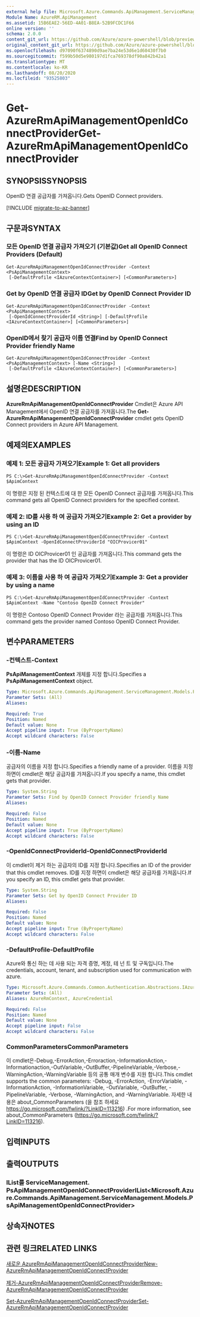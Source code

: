```yaml
---
external help file: Microsoft.Azure.Commands.ApiManagement.ServiceManagement.dll-Help.xml
Module Name: AzureRM.ApiManagement
ms.assetid: 15B6EAE2-56ED-4A01-B8EA-52B9FCDC1F66
online version: ''
schema: 2.0.0
content_git_url: https://github.com/Azure/azure-powershell/blob/preview/src/ResourceManager/ApiManagement/Commands.ApiManagement/help/Get-AzureRmApiManagementOpenIdConnectProvider.md
original_content_git_url: https://github.com/Azure/azure-powershell/blob/preview/src/ResourceManager/ApiManagement/Commands.ApiManagement/help/Get-AzureRmApiManagementOpenIdConnectProvider.md
ms.openlocfilehash: d97090f6374890d9ae7ba24e53d6e1d60430f7b0
ms.sourcegitcommit: f599b50d5e980197d1fca769378df90a842b42a1
ms.translationtype: MT
ms.contentlocale: ko-KR
ms.lasthandoff: 08/20/2020
ms.locfileid: "93525803"
---
```

# <span data-ttu-id="156ae-101">Get-AzureRmApiManagementOpenIdConnectProvider</span><span class="sxs-lookup"><span data-stu-id="156ae-101">Get-AzureRmApiManagementOpenIdConnectProvider</span></span>

## <span data-ttu-id="156ae-102">SYNOPSIS</span><span class="sxs-lookup"><span data-stu-id="156ae-102">SYNOPSIS</span></span>
<span data-ttu-id="156ae-103">OpenID 연결 공급자를 가져옵니다.</span><span class="sxs-lookup"><span data-stu-id="156ae-103">Gets OpenID Connect providers.</span></span>

[!INCLUDE [migrate-to-az-banner](../../includes/migrate-to-az-banner.md)]

## <span data-ttu-id="156ae-104">구문과</span><span class="sxs-lookup"><span data-stu-id="156ae-104">SYNTAX</span></span>

### <span data-ttu-id="156ae-105">모든 OpenID 연결 공급자 가져오기 (기본값)</span><span class="sxs-lookup"><span data-stu-id="156ae-105">Get all OpenID Connect Providers (Default)</span></span>
```
Get-AzureRmApiManagementOpenIdConnectProvider -Context <PsApiManagementContext>
 [-DefaultProfile <IAzureContextContainer>] [<CommonParameters>]
```

### <span data-ttu-id="156ae-106">Get by OpenID 연결 공급자 ID</span><span class="sxs-lookup"><span data-stu-id="156ae-106">Get by OpenID Connect Provider ID</span></span>
```
Get-AzureRmApiManagementOpenIdConnectProvider -Context <PsApiManagementContext>
 [-OpenIdConnectProviderId <String>] [-DefaultProfile <IAzureContextContainer>] [<CommonParameters>]
```

### <span data-ttu-id="156ae-107">OpenID에서 찾기 공급자 이름 연결</span><span class="sxs-lookup"><span data-stu-id="156ae-107">Find by OpenID Connect Provider friendly Name</span></span>
```
Get-AzureRmApiManagementOpenIdConnectProvider -Context <PsApiManagementContext> [-Name <String>]
 [-DefaultProfile <IAzureContextContainer>] [<CommonParameters>]
```

## <span data-ttu-id="156ae-108">설명은</span><span class="sxs-lookup"><span data-stu-id="156ae-108">DESCRIPTION</span></span>
<span data-ttu-id="156ae-109">**AzureRmApiManagementOpenIdConnectProvider** Cmdlet은 Azure API Management에서 OpenID 연결 공급자를 가져옵니다.</span><span class="sxs-lookup"><span data-stu-id="156ae-109">The **Get-AzureRmApiManagementOpenIdConnectProvider** cmdlet gets OpenID Connect providers in Azure API Management.</span></span>

## <span data-ttu-id="156ae-110">예제의</span><span class="sxs-lookup"><span data-stu-id="156ae-110">EXAMPLES</span></span>

### <span data-ttu-id="156ae-111">예제 1: 모든 공급자 가져오기</span><span class="sxs-lookup"><span data-stu-id="156ae-111">Example 1: Get all providers</span></span>
```
PS C:\>Get-AzureRmApiManagementOpenIdConnectProvider -Context $ApimContext
```

<span data-ttu-id="156ae-112">이 명령은 지정 된 컨텍스트에 대 한 모든 OpenID Connect 공급자를 가져옵니다.</span><span class="sxs-lookup"><span data-stu-id="156ae-112">This command gets all OpenID Connect providers for the specified context.</span></span>

### <span data-ttu-id="156ae-113">예제 2: ID를 사용 하 여 공급자 가져오기</span><span class="sxs-lookup"><span data-stu-id="156ae-113">Example 2: Get a provider by using an ID</span></span>
```
PS C:\>Get-AzureRmApiManagementOpenIdConnectProvider -Context $ApimContext -OpenIdConnectProviderId "OICProvicer01"
```

<span data-ttu-id="156ae-114">이 명령은 ID OICProvicer01 인 공급자를 가져옵니다.</span><span class="sxs-lookup"><span data-stu-id="156ae-114">This command gets the provider that has the ID OICProvicer01.</span></span>

### <span data-ttu-id="156ae-115">예제 3: 이름을 사용 하 여 공급자 가져오기</span><span class="sxs-lookup"><span data-stu-id="156ae-115">Example 3: Get a provider by using a name</span></span>
```
PS C:\>Get-AzureRmApiManagementOpenIdConnectProvider -Context $ApimContext -Name "Contoso OpenID Connect Provider"
```

<span data-ttu-id="156ae-116">이 명령은 Contoso OpenID Connect Provider 라는 공급자를 가져옵니다.</span><span class="sxs-lookup"><span data-stu-id="156ae-116">This command gets the provider named Contoso OpenID Connect Provider.</span></span>

## <span data-ttu-id="156ae-117">변수</span><span class="sxs-lookup"><span data-stu-id="156ae-117">PARAMETERS</span></span>

### <span data-ttu-id="156ae-118">-컨텍스트</span><span class="sxs-lookup"><span data-stu-id="156ae-118">-Context</span></span>
<span data-ttu-id="156ae-119">**PsApiManagementContext** 개체를 지정 합니다.</span><span class="sxs-lookup"><span data-stu-id="156ae-119">Specifies a **PsApiManagementContext** object.</span></span>

```yaml
Type: Microsoft.Azure.Commands.ApiManagement.ServiceManagement.Models.PsApiManagementContext
Parameter Sets: (All)
Aliases: 

Required: True
Position: Named
Default value: None
Accept pipeline input: True (ByPropertyName)
Accept wildcard characters: False
```

### <span data-ttu-id="156ae-120">-이름</span><span class="sxs-lookup"><span data-stu-id="156ae-120">-Name</span></span>
<span data-ttu-id="156ae-121">공급자의 이름을 지정 합니다.</span><span class="sxs-lookup"><span data-stu-id="156ae-121">Specifies a friendly name of a provider.</span></span>
<span data-ttu-id="156ae-122">이름을 지정 하면이 cmdlet은 해당 공급자를 가져옵니다.</span><span class="sxs-lookup"><span data-stu-id="156ae-122">If you specify a name, this cmdlet gets that provider.</span></span>

```yaml
Type: System.String
Parameter Sets: Find by OpenID Connect Provider friendly Name
Aliases: 

Required: False
Position: Named
Default value: None
Accept pipeline input: True (ByPropertyName)
Accept wildcard characters: False
```

### <span data-ttu-id="156ae-123">-OpenIdConnectProviderId</span><span class="sxs-lookup"><span data-stu-id="156ae-123">-OpenIdConnectProviderId</span></span>
<span data-ttu-id="156ae-124">이 cmdlet이 제거 하는 공급자의 ID를 지정 합니다.</span><span class="sxs-lookup"><span data-stu-id="156ae-124">Specifies an ID of the provider that this cmdlet removes.</span></span>
<span data-ttu-id="156ae-125">ID를 지정 하면이 cmdlet은 해당 공급자를 가져옵니다.</span><span class="sxs-lookup"><span data-stu-id="156ae-125">If you specify an ID, this cmdlet gets that provider.</span></span>

```yaml
Type: System.String
Parameter Sets: Get by OpenID Connect Provider ID
Aliases: 

Required: False
Position: Named
Default value: None
Accept pipeline input: True (ByPropertyName)
Accept wildcard characters: False
```

### <span data-ttu-id="156ae-126">-DefaultProfile</span><span class="sxs-lookup"><span data-stu-id="156ae-126">-DefaultProfile</span></span>
<span data-ttu-id="156ae-127">Azure와 통신 하는 데 사용 되는 자격 증명, 계정, 테 넌 트 및 구독입니다.</span><span class="sxs-lookup"><span data-stu-id="156ae-127">The credentials, account, tenant, and subscription used for communication with azure.</span></span>

```yaml
Type: Microsoft.Azure.Commands.Common.Authentication.Abstractions.IAzureContextContainer
Parameter Sets: (All)
Aliases: AzureRmContext, AzureCredential

Required: False
Position: Named
Default value: None
Accept pipeline input: False
Accept wildcard characters: False
```

### <span data-ttu-id="156ae-128">CommonParameters</span><span class="sxs-lookup"><span data-stu-id="156ae-128">CommonParameters</span></span>
<span data-ttu-id="156ae-129">이 cmdlet은-Debug,-ErrorAction,-Erroraction,-InformationAction,-Informationaction,-OutVariable,-OutBuffer,-PipelineVariable,-Verbose,-WarningAction,-WarningVariable 등의 공통 매개 변수를 지원 합니다.</span><span class="sxs-lookup"><span data-stu-id="156ae-129">This cmdlet supports the common parameters: -Debug, -ErrorAction, -ErrorVariable, -InformationAction, -InformationVariable, -OutVariable, -OutBuffer, -PipelineVariable, -Verbose, -WarningAction, and -WarningVariable.</span></span> <span data-ttu-id="156ae-130">자세한 내용은 about_CommonParameters (을 참조 하세요 https://go.microsoft.com/fwlink/?LinkID=113216) .</span><span class="sxs-lookup"><span data-stu-id="156ae-130">For more information, see about_CommonParameters (https://go.microsoft.com/fwlink/?LinkID=113216).</span></span>

## <span data-ttu-id="156ae-131">입력</span><span class="sxs-lookup"><span data-stu-id="156ae-131">INPUTS</span></span>

## <span data-ttu-id="156ae-132">출력</span><span class="sxs-lookup"><span data-stu-id="156ae-132">OUTPUTS</span></span>

### <span data-ttu-id="156ae-133">IList를<ApiManagement> ServiceManagement. PsApiManagementOpenIdConnectProvider</span><span class="sxs-lookup"><span data-stu-id="156ae-133">IList<Microsoft.Azure.Commands.ApiManagement.ServiceManagement.Models.PsApiManagementOpenIdConnectProvider></span></span>

## <span data-ttu-id="156ae-134">상속자</span><span class="sxs-lookup"><span data-stu-id="156ae-134">NOTES</span></span>

## <span data-ttu-id="156ae-135">관련 링크</span><span class="sxs-lookup"><span data-stu-id="156ae-135">RELATED LINKS</span></span>

[<span data-ttu-id="156ae-136">새로운 AzureRmApiManagementOpenIdConnectProvider</span><span class="sxs-lookup"><span data-stu-id="156ae-136">New-AzureRmApiManagementOpenIdConnectProvider</span></span>](./New-AzureRmApiManagementOpenIdConnectProvider.md)

[<span data-ttu-id="156ae-137">제거-AzureRmApiManagementOpenIdConnectProvider</span><span class="sxs-lookup"><span data-stu-id="156ae-137">Remove-AzureRmApiManagementOpenIdConnectProvider</span></span>](./Remove-AzureRmApiManagementOpenIdConnectProvider.md)

[<span data-ttu-id="156ae-138">Set-AzureRmApiManagementOpenIdConnectProvider</span><span class="sxs-lookup"><span data-stu-id="156ae-138">Set-AzureRmApiManagementOpenIdConnectProvider</span></span>](./Set-AzureRmApiManagementOpenIdConnectProvider.md)


